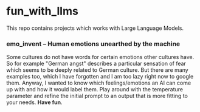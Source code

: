 # fun_with_llms

This repo contains projects which works with Large Language Models. 

### emo_invent – Human emotions unearthed by the machine<br>
Some cultures do not have words for certain emotions other cultures have. So for example "German angst" describes a particular sensation of fear which seems to be deeply related to German culture. But there are many examples too, which I have forgotten and I am too lazy right now to google them. Anyway, I wanted to know which feelings/emotions an AI can come up with and how it would label them. Play around with the temperature parameter and refine the initial prompt to an output that is more fitting to your needs. **Have fun**. 
